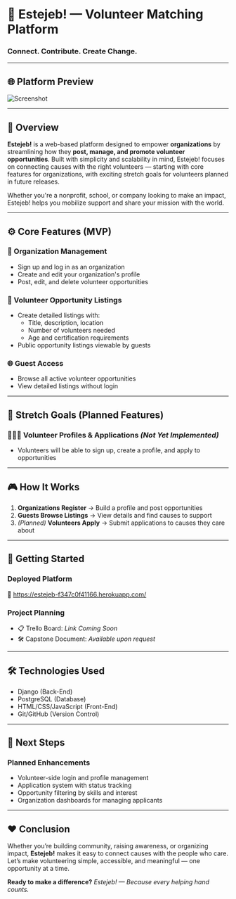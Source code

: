 # 👐 Estejeb! — Volunteer Matching Platform

### Connect. Contribute. Create Change.

---

## 🌐 Platform Preview

<img src="/static/images/Screenshot.png" alt="Screenshot">

---

## 📖 Overview

**Estejeb!** is a web-based platform designed to empower **organizations** by streamlining how they **post, manage, and promote volunteer opportunities**. Built with simplicity and scalability in mind, Estejeb! focuses on connecting causes with the right volunteers — starting with core features for organizations, with exciting stretch goals for volunteers planned in future releases.

Whether you're a nonprofit, school, or company looking to make an impact, Estejeb! helps you mobilize support and share your mission with the world.

---

## ⚙️ Core Features (MVP)

### 👥 Organization Management

- Sign up and log in as an organization  
- Create and edit your organization's profile  
- Post, edit, and delete volunteer opportunities  

### 📢 Volunteer Opportunity Listings

- Create detailed listings with:
  - Title, description, location
  - Number of volunteers needed
  - Age and certification requirements
- Public opportunity listings viewable by guests

### 🌐 Guest Access

- Browse all active volunteer opportunities
- View detailed listings without login

---

## 🧩 Stretch Goals (Planned Features)

### 🧑‍🤝‍🧑 Volunteer Profiles & Applications *(Not Yet Implemented)*

- Volunteers will be able to sign up, create a profile, and apply to opportunities  

---

## 🎮 How It Works

1. **Organizations Register** → Build a profile and post opportunities  
2. **Guests Browse Listings** → View details and find causes to support  
3. *(Planned)* **Volunteers Apply** → Submit applications to causes they care about  

---

## 🚀 Getting Started

### Deployed Platform

🔗 https://estejeb-f347c0f41166.herokuapp.com/

### Project Planning

- 📋 Trello Board: *Link Coming Soon*  
- 🛠️ Capstone Document: *Available upon request*

---

## 🛠 Technologies Used

- Django (Back-End)  
- PostgreSQL (Database)  
- HTML/CSS/JavaScript (Front-End)  
- Git/GitHub (Version Control)  

---

## 🔮 Next Steps

### Planned Enhancements

- Volunteer-side login and profile management  
- Application system with status tracking  
- Opportunity filtering by skills and interest  
- Organization dashboards for managing applicants  

---

## ❤️ Conclusion

Whether you’re building community, raising awareness, or organizing impact, **Estejeb!** makes it easy to connect causes with the people who care. Let’s make volunteering simple, accessible, and meaningful — one opportunity at a time.

**Ready to make a difference?**
*Estejeb! — Because every helping hand counts.*
